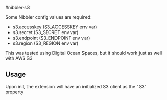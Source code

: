#nibbler-s3

Some Nibbler config values are required:

- s3.accesskey (S3_ACCESSKEY env var)
- s3.secret (S3_SECRET env var)
- s3.endpoint (S3_ENDPOINT env var)
- s3.region (S3_REGION env var)

This was tested using Digital Ocean Spaces, but it should work just as well with AWS S3

## Usage

Upon init, the extension will have an initialized S3 client as the "S3" property